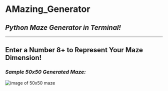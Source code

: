 # AMazing_Generator
## _Python Maze Generator in Terminal!_
------------
## Enter a Number 8+ to Represent Your Maze Dimension!
### _Sample 50x50 Generated Maze:_
![image of 50x50 maze](https://github.com/jrandleman/AMazing_Generator/blob/master/mazeGenPy_50by50.png)
